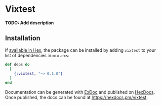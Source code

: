 # Vixtest

**TODO: Add description**

## Installation

If [available in Hex](https://hex.pm/docs/publish), the package can be installed
by adding `vixtest` to your list of dependencies in `mix.exs`:

```elixir
def deps do
  [
    {:vixtest, "~> 0.1.0"}
  ]
end
```

Documentation can be generated with [ExDoc](https://github.com/elixir-lang/ex_doc)
and published on [HexDocs](https://hexdocs.pm). Once published, the docs can
be found at <https://hexdocs.pm/vixtest>.

